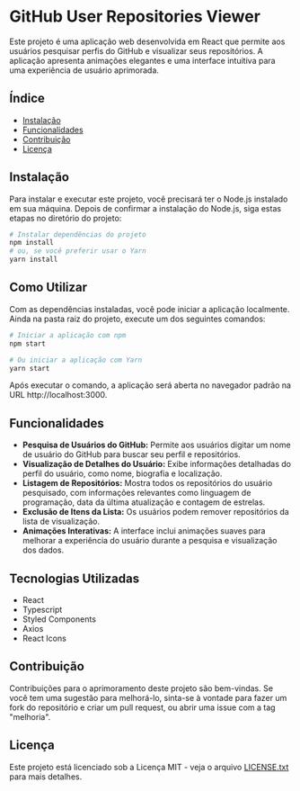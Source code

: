 # GitHub User Repositories Viewer

Este projeto é uma aplicação web desenvolvida em React que permite aos usuários pesquisar perfis do GitHub e visualizar seus repositórios. A aplicação apresenta animações elegantes e uma interface intuitiva para uma experiência de usuário aprimorada.

## Índice
- [Instalação](#instalação)
- [Funcionalidades](#funcionalidades)
- [Contribuição](#contribuição)
- [Licença](#licença)


## Instalação

Para instalar e executar este projeto, você precisará ter o Node.js instalado em sua máquina. Depois de confirmar a instalação do Node.js, siga estas etapas no diretório do projeto:

```bash
# Instalar dependências do projeto
npm install
# ou, se você preferir usar o Yarn
yarn install
```

## Como Utilizar
Com as dependências instaladas, você pode iniciar a aplicação localmente. Ainda na pasta raiz do projeto, execute um dos seguintes comandos:

```bash
# Iniciar a aplicação com npm
npm start

# Ou iniciar a aplicação com Yarn
yarn start
```

Após executar o comando, a aplicação será aberta no navegador padrão na URL http://localhost:3000.

## Funcionalidades

- **Pesquisa de Usuários do GitHub:** Permite aos usuários digitar um nome de usuário do GitHub para buscar seu perfil e repositórios.
- **Visualização de Detalhes do Usuário:** Exibe informações detalhadas do perfil do usuário, como nome, biografia e localização.
- **Listagem de Repositórios:** Mostra todos os repositórios do usuário pesquisado, com informações relevantes como linguagem de programação, data da última atualização e contagem de estrelas.
- **Exclusão de Itens da Lista:** Os usuários podem remover repositórios da lista de visualização.
- **Animações Interativas:** A interface inclui animações suaves para melhorar a experiência do usuário durante a pesquisa e visualização dos dados.

## Tecnologias Utilizadas

- React
- Typescript
- Styled Components
- Axios
- React Icons

## Contribuição

Contribuições para o aprimoramento deste projeto são bem-vindas. Se você tem uma sugestão para melhorá-lo, sinta-se à vontade para fazer um fork do repositório e criar um pull request, ou abrir uma issue com a tag "melhoria".

## Licença

Este projeto está licenciado sob a Licença MIT - veja o arquivo [LICENSE.txt](LICENSE.txt) para mais detalhes.
